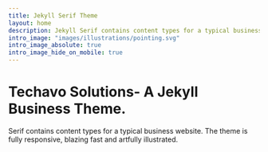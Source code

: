 ```yaml
---
title: Jekyll Serif Theme
layout: home
description: Jekyll Serif contains content types for a typical business website. The theme is fully responsive, blazing fast and artfully illustrated.
intro_image: "images/illustrations/pointing.svg"
intro_image_absolute: true
intro_image_hide_on_mobile: true
---
```


# Techavo Solutions- A Jekyll Business Theme.

Serif contains content types for a typical business website. The theme is fully responsive, blazing fast and artfully illustrated.

